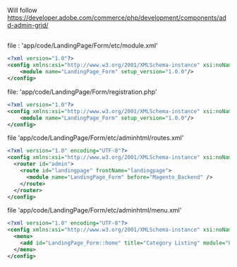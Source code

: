 Will follow https://developer.adobe.com/commerce/php/development/components/add-admin-grid/

##
file : 'app/code/LandingPage/Form/etc/module.xml'

```xml
<?xml version="1.0"?>
<config xmlns:xsi="http://www.w3.org/2001/XMLSchema-instance" xsi:noNamespaceSchemaLocation="urn:magento:framework:Module/etc/module.xsd">
    <module name="LandingPage_Form" setup_version="1.0.0"/>
</config>
```

file: 'app/code/LandingPage/Form/registration.php'

```xml
<?xml version="1.0"?>
<config xmlns:xsi="http://www.w3.org/2001/XMLSchema-instance" xsi:noNamespaceSchemaLocation="urn:magento:framework:Module/etc/module.xsd">
    <module name="LandingPage_Form" setup_version="1.0.0"/>
</config>
```

file 'app/code/LandingPage/Form/etc/adminhtml/routes.xml'

```xml
<?xml version="1.0" encoding="UTF-8"?>
<config xmlns:xsi="http://www.w3.org/2001/XMLSchema-instance" xsi:noNamespaceSchemaLocation="urn:magento:framework:App/etc/routes.xsd">
  <router id="admin">
    <route id="landingpage" frontName="landingpage">
      <module name="LandingPage_Form" before="Magento_Backend" />
    </route>
  </router>
</config>
```

file 'app/code/LandingPage/Form/etc/adminhtml/menu.xml'

```xml
<?xml version="1.0" encoding="UTF-8"?>
<config xmlns:xsi="http://www.w3.org/2001/XMLSchema-instance" xsi:noNamespaceSchemaLocation="urn:magento:module:Magento_Backend:etc/menu.xsd">
  <menu>
    <add id="LandingPage_Form::home" title="Category Listing" module="LandingPage_Form" sortOrder="1000" parent="Magento_Catalog::catalog_categories" resource="Magento_Catalog::categories" action="landingpage_form/index/index" />
  </menu>
</config>
```





